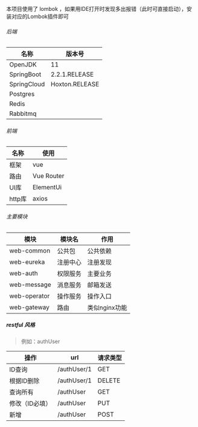 本项目使用了 lombok ，如果用IDE打开时发现多出报错（此时可直接启动），安装对应的Lombok插件即可

###### 后端
名称|版本号
---|---
OpenJDK|11
SpringBoot|2.2.1.RELEASE
SpringCloud|Hoxton.RELEASE
Postgres|
Redis|
Rabbitmq|
###### 前端
名称|使用
---|--- 
框架|vue
路由|Vue Router
UI库|ElementUi
http库|axios
###### 主要模块
模块|模块名|作用
---|--- | ---
web-common|公共包|公共依赖
web-eureka|注册中心|注册发现
web-auth|权限服务|主要业务
web-message|消息服务|邮箱发送
web-operator|操作服务|操作入口
web-gateway|路由|类似nginx功能

##### restful 风格
>例如：authUser 

操作|url|请求类型
---|--- | ---
ID查询|/authUser/1|GET
根据ID删除|/authUser/1|DELETE
查询所有|/authUser|GET
修改（ID必填）|/authUser|PUT
新增|/authUser|POST
